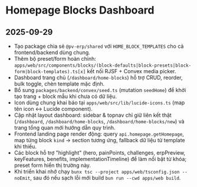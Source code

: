 # Homepage Blocks Dashboard

## 2025-09-29
- Tạo package chia sẻ `@pv-erp/shared` với `HOME_BLOCK_TEMPLATES` cho cả frontend/backend dùng chung.
- Thêm bộ preset/form hoàn chỉnh: `apps/web/src/components/blocks/(block-defaults|block-presets|block-form|block-templates).ts[x]` kết nối RJSF + Convex media picker.
- Dashboard trang chủ (`/dashboard/home-blocks`) hỗ trợ CRUD, reorder, bulk toggle, chèn template mặc định.
- Bổ sung `packages/backend/convex/seed.ts` (mutation `seedHome`) để khởi tạo trang + block mẫu khi chưa có dữ liệu.
- Icon dùng chung khai báo tại `apps/web/src/lib/lucide-icons.ts` (map tên icon ↔ Lucide component).
- Cập nhật layout dashboard: sidebar & topnav chỉ giữ liên kết thật (`/dashboard`, `/dashboard/home-blocks`, `/dashboard/home-blocks/new`) và trang tổng quan mới hướng dẫn quy trình.
- Frontend landing page render động: query `api.homepage.getHomepage`, map từng block `kind` → section tương ứng, fallback dữ liệu từ template khi thiếu.
- Các block hỗ trợ "highlight" (hero, painPoints, challenges, erpPreview, keyFeatures, benefits, implementationTimeline) để làm nổi bật từ khóa; preset form hiển thị trường này.
- Khi triển khai nhớ chạy `bunx tsc --project apps/web/tsconfig.json --noEmit`, sau đó nếu sạch lỗi mới build `bun run --cwd apps/web build`.
